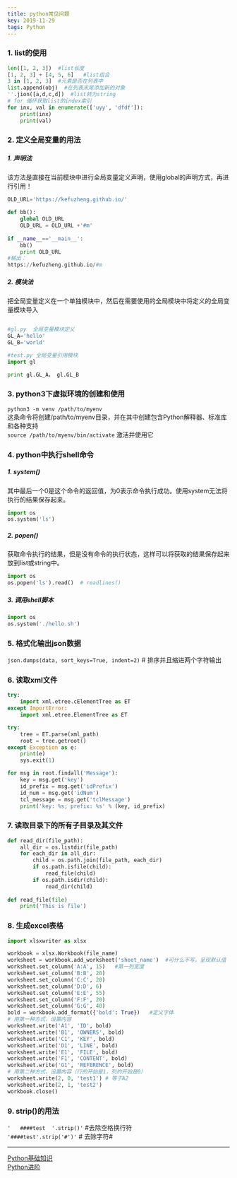 ```yaml
---
title: python常见问题
key: 2019-11-29
tags: Python
---
```


### 1. list的使用
```python
len([1, 2, 3])  #list长度
[1, 2, 3] + [4, 5, 6]	#list组合
3 in [1, 2, 3]  #元素是否在列表中
list.append(obj)  #在列表末尾添加新的对象
''.jion([a,d,c,d])  #list转为string
# for 循环获取list的index索引
for inx, val in enumerate(['uyy', 'dfdf']):
	print(inx)
	print(val)
```
### 2. 定义全局变量的用法
##### 1. 声明法
该方法是直接在当前模块中进行全局变量定义声明，使用global的声明方式，再进行引用！  
```python
OLD_URL='https://kefuzheng.github.io/'

def bb():
    global OLD_URL
    OLD_URL = OLD_URL +'#m'
 
if __name__=='__main__':
    bb()
    print OLD_URL
#输出：
https://kefuzheng.github.io/#m
```
##### 2. 模块法
把全局变量定义在一个单独模块中，然后在需要使用的全局模块中将定义的全局变量模块导入  
```python

#gl.py  全局变量模块定义
GL_A='hello'
GL_B='world'

#test.py 全局变量引用模块
import gl

print gl.GL_A， gl.GL_B
```
### 3. python3下虚拟环境的创建和使用
`python3 -m venv /path/to/myenv`  
这条命令将创建/path/to/myenv目录，并在其中创建包含Python解释器、标准库和各种支持  
`source /path/to/myenv/bin/activate` 激活并使用它  
### 4. python中执行shell命令
##### 1. system()
其中最后一个0是这个命令的返回值，为0表示命令执行成功。使用system无法将执行的结果保存起来。
```python
import os
os.system('ls')
```
##### 2. popen()
获取命令执行的结果，但是没有命令的执行状态，这样可以将获取的结果保存起来放到list或string中。
```python
import os
os.popen('ls').read()  # readlines()
```
##### 3. 调用shell脚本
```python
import os
os.system('./hello.sh')
```
### 5. 格式化输出json数据
`json.dumps(data, sort_keys=True, indent=2)` # 排序并且缩进两个字符输出
### 6. 读取xml文件
```python
try:
    import xml.etree.cElementTree as ET
except ImportError:
    import xml.etree.ElementTree as ET

try:
	tree = ET.parse(xml_path)
	root = tree.getroot()
except Exception as e:
	print(e)
	sys.exit(1)

for msg in root.findall('Message'):
	key = msg.get('key')
	id_prefix = msg.get('idPrefix')
	id_num = msg.get('idNum')
	tcl_message = msg.get('tclMessage')
	print('key: %s; prefix: %s' % (key, id_prefix)
```
### 7. 读取目录下的所有子目录及其文件
```python
def read_dir(file_path):
    all_dir = os.listdir(file_path)
    for each_dir in all_dir:
        child = os.path.join(file_path, each_dir)
        if os.path.isfile(child):
            read_file(child)
        if os.path.isdir(child):
            read_dir(child)
			
def read_file(file)
	print('This is file')
```
### 8. 生成excel表格
```python
import xlsxwriter as xlsx

workbook = xlsx.Workbook(file_name)
worksheet = workbook.add_worksheet('sheet_name')  #可什么不写，呈现默认值
worksheet.set_column('A:A', 15)   #第一列宽度
worksheet.set_column('B:B', 20)
worksheet.set_column('C:C', 20)
worksheet.set_column('D:D', 6)
worksheet.set_column('E:E', 55)
worksheet.set_column('F:F', 20)
worksheet.set_column('G:G', 40)
bold = workbook.add_format({'bold': True})   #定义字体
# 用第一种方式，设置内容
worksheet.write('A1', 'ID', bold)    
worksheet.write('B1', 'OWNERS', bold)
worksheet.write('C1', 'KEY', bold)
worksheet.write('D1', 'LINE', bold)
worksheet.write('E1', 'FILE', bold)
worksheet.write('F1', 'CONTENT', bold)
worksheet.write('G1', 'REFERENCE', bold)
# 用第二种方式，设置内容（行的开始是1，列的开始是0）
worksheet.write(2, 0, 'test1') # 等于A2
worksheet.write(2, 1, 'test2')
workbook.close()
```
### 9. strip()的用法
`'   ####test  '.strip()'` #去除空格换行符  
`'####test'.strip('#')'` # 去除字符#

----

[Python基础知识](https://kefuzheng.github.io/2019/09/05/python-knowledge.html)  
[Python进阶](https://kefuzheng.github.io/2019/10/10/python-advanced-knowledge.html)   
